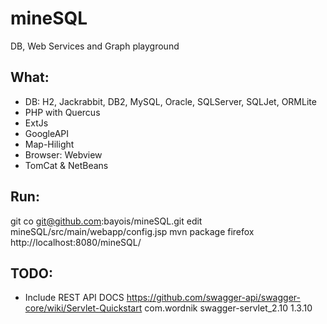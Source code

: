 mineSQL
=======
DB, Web Services and Graph playground

What:
-----
 - DB: H2, Jackrabbit, DB2, MySQL, Oracle, SQLServer, SQLJet, ORMLite
 - PHP with Quercus
 - ExtJs
 - GoogleAPI
 - Map-Hilight
 - Browser: Webview
 - TomCat & NetBeans

Run:
----
git co git@github.com:bayois/mineSQL.git
edit mineSQL/src/main/webapp/config.jsp 
mvn package
firefox http://localhost:8080/mineSQL/


TODO:
----
- Include REST API DOCS 
    https://github.com/swagger-api/swagger-core/wiki/Servlet-Quickstart
    <dependency>
      <groupId>com.wordnik</groupId>
      <artifactId>swagger-servlet_2.10</artifactId>
      <version>1.3.10</version>
    </dependency>
